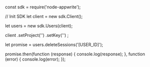 const sdk = require('node-appwrite');

// Init SDK
let client = new sdk.Client();

let users = new sdk.Users(client);

client
    .setProject('')
    .setKey('')
;

let promise = users.deleteSessions('[USER_ID]');

promise.then(function (response) {
    console.log(response);
}, function (error) {
    console.log(error);
});
